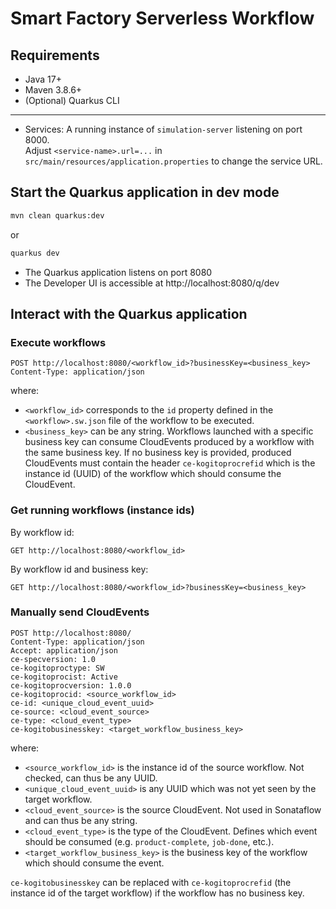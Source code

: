 # Smart Factory Serverless Workflow

## Requirements

- Java 17+
- Maven 3.8.6+ 
- (Optional) Quarkus CLI
---
- Services: A running instance of `simulation-server` listening on port 8000.<br>
Adjust `<service-name>.url=...` in `src/main/resources/application.properties` to change the service URL.


## Start the Quarkus application in dev mode

```sh
mvn clean quarkus:dev
```

or

```sh
quarkus dev
```

- The Quarkus application listens on port 8080
- The Developer UI is accessible at http://localhost:8080/q/dev

## Interact with the Quarkus application

### Execute workflows 

```http
POST http://localhost:8080/<workflow_id>?businessKey=<business_key>
Content-Type: application/json
```

where:
- `<workflow_id>` corresponds to the `id` property defined in the `<workflow>.sw.json` file of the workflow to be executed.
- `<business_key>` can be any string. Workflows launched with a specific business key can consume CloudEvents produced by a workflow with the same business key. If no business key is provided, produced CloudEvents must contain the header `ce-kogitoprocrefid` which is the instance id (UUID) of the workflow which should consume the CloudEvent.

### Get running workflows (instance ids)

By workflow id:
```http
GET http://localhost:8080/<workflow_id>
```

By workflow id and business key:
```http
GET http://localhost:8080/<workflow_id>?businessKey=<business_key>
```

### Manually send CloudEvents

```http
POST http://localhost:8080/
Content-Type: application/json
Accept: application/json
ce-specversion: 1.0
ce-kogitoproctype: SW
ce-kogitoprocist: Active
ce-kogitoprocversion: 1.0.0
ce-kogitoprocid: <source_workflow_id>
ce-id: <unique_cloud_event_uuid>
ce-source: <cloud_event_source>
ce-type: <cloud_event_type>
ce-kogitobusinesskey: <target_workflow_business_key>
```

where:
- `<source_workflow_id>` is the instance id of the source workflow. Not checked, can thus be any UUID.
- `<unique_cloud_event_uuid>` is any UUID which was not yet seen by the target workflow.
- `<cloud_event_source>` is the source CloudEvent. Not used in Sonataflow and can thus be any string.
- `<cloud_event_type>` is the type of the CloudEvent. Defines which event should be consumed (e.g. `product-complete`, `job-done`, etc.).
- `<target_workflow_business_key>` is the business key of the workflow which should consume the event.

`ce-kogitobusinesskey` can be replaced with `ce-kogitoprocrefid` (the instance id of the target workflow) if the workflow has no business key.
